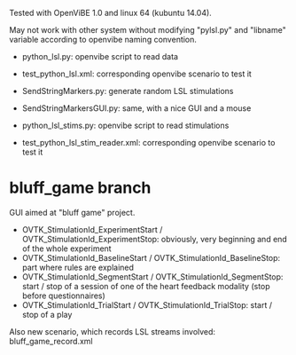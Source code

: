  

Tested with OpenViBE 1.0 and linux 64 (kubuntu 14.04).

May not work with other system without modifying "pylsl.py" and "libname" variable according to openvibe naming convention.

* python_lsl.py: openvibe script to read data
* test_python_lsl.xml: corresponding openvibe scenario to test it

* SendStringMarkers.py: generate random LSL stimulations
* SendStringMarkersGUI.py: same, with a nice GUI and a mouse
* python_lsl_stims.py: openvibe script to read stimulations
* test_python_lsl_stim_reader.xml: corresponding openvibe scenario to test it

# bluff_game branch

GUI aimed at "bluff game" project.

* OVTK_StimulationId_ExperimentStart / OVTK_StimulationId_ExperimentStop: obviously, very beginning and end of the whole experiment
* OVTK_StimulationId_BaselineStart / OVTK_StimulationId_BaselineStop: part where rules are explained
* OVTK_StimulationId_SegmentStart / OVTK_StimulationId_SegmentStop: start / stop of a session of one of the heart feedback modality (stop before questionnaires)
* OVTK_StimulationId_TrialStart / OVTK_StimulationId_TrialStop: start / stop of a play

Also new scenario, which records LSL streams involved: bluff_game_record.xml

